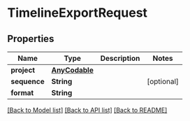 # TimelineExportRequest

## Properties

Name | Type | Description | Notes
------------ | ------------- | ------------- | -------------
**project** | [**AnyCodable**](.md) |  | 
**sequence** | **String** |  | [optional] 
**format** | **String** |  | 

[[Back to Model list]](../README.md#documentation-for-models) [[Back to API list]](../README.md#documentation-for-api-endpoints) [[Back to README]](../README.md)


